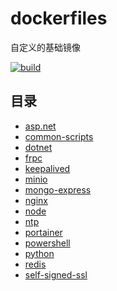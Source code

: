 # dockerfiles

自定义的基础镜像

[![build](https://github.com/staneee/dockerfiles/actions/workflows/build.yml/badge.svg)](https://github.com/staneee/dockerfiles/actions/workflows/build.yml)

## 目录

- [asp.net](/src/aspnet/README.md)
- [common-scripts](/src/common-scripts/README.md)
- [dotnet](/src/dotnet/README.md)
- [frpc](/src/frpc/README.md)
- [keepalived](/src/keepalived/README.md)
- [minio](/src/minio/README.md)
- [mongo-express](/src/mongo-express/README.md)
- [nginx](/src/nginx/README.md)
- [node](/src/node/README.md)
- [ntp](/src/ntp/README.md)
- [portainer](/src/portainer/README.md)
- [powershell](/src/powershell/README.md)
- [python](/src/python/README.md)
- [redis](/src/redis/README.md)
- [self-signed-ssl](/src/self-signed-ssl/README.md)
